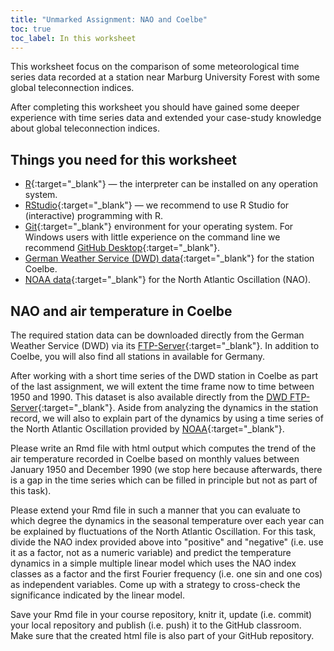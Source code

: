```yaml
---
title: "Unmarked Assignment: NAO and Coelbe"
toc: true
toc_label: In this worksheet
---
```


This worksheet focus on the comparison of some meteorological time series data recorded at a station near Marburg University Forest with some global teleconnection indices.

After completing this worksheet you should have gained some deeper experience with time series data and extended your case-study knowledge about global teleconnection indices.

## Things you need for this worksheet
  * [R](https://cran.r-project.org/){:target="_blank"} — the interpreter can be installed on any operation system.
  * [RStudio](https://www.rstudio.com/){:target="_blank"} — we recommend to use R Studio for (interactive) programming with R.
  * [Git](https://git-scm.com/downloads){:target="_blank"} environment for your operating system. For Windows users with little experience on the command line we recommend [GitHub Desktop](https://desktop.github.com/){:target="_blank"}.
  * [German Weather Service (DWD) data](ftp://opendata.dwd.de/climate_environment/CDC/observations_germany){:target="_blank"} for the station Coelbe.
  * [NOAA data](http://www.cpc.ncep.noaa.gov/data/teledoc/nao.shtml){:target="_blank"} for the North Atlantic Oscillation (NAO).


## NAO and air temperature in Coelbe
The required station data can be downloaded directly from the German Weather Service (DWD) via its [FTP-Server](ftp://opendata.dwd.de/climate_environment/CDC/observations_germany/climate/hourly/){:target="_blank"}. In addition to Coelbe, you will also find all stations in available for Germany.

After working with a short time series of the DWD station in Coelbe as part of the last assignment, we will extent the time frame now to time between 1950 and 1990. This dataset is also available directly from the [DWD FTP-Server](ftp://opendata.dwd.de/climate_environment/CDC/observations_germany/climate/hourly/){:target="_blank"}. Aside from analyzing the dynamics in the station record, we will also to explain part of the dynamics by using a time series of the North Atlantic Oscillation provided by [NOAA](http://www.cpc.ncep.noaa.gov/data/teledoc/nao.shtml){:target="_blank"}.

Please write an Rmd file with html output which computes the trend of the air temperature recorded in Coelbe based on monthly values between January 1950 and December 1990 (we stop here because afterwards, there is a gap in the time series which can be filled in principle but not as part of this task).

Please extend your Rmd file in such a manner that you can evaluate to which degree the dynamics in the seasonal temperature over each year can be explained by fluctuations of the North Atlantic Oscillation. For this task, divide the NAO index provided above into "positive" and "negative" (i.e. use it as a factor, not as a numeric variable) and predict the temperature dynamics in a simple multiple linear model which uses the NAO index classes as a factor and the first Fourier frequency (i.e. one sin and one cos) as independent variables. Come up with a strategy to cross-check the significance indicated by the linear model.

Save your Rmd file in your course repository, knitr it, update (i.e. commit) your local repository and publish (i.e. push) it to the GitHub classroom. Make sure that the created html file is also part of your GitHub repository.





